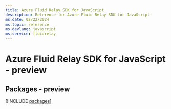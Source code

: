 ```yaml
---
title: Azure Fluid Relay SDK for JavaScript
description: Reference for Azure Fluid Relay SDK for JavaScript
ms.date: 02/22/2024
ms.topic: reference
ms.devlang: javascript
ms.service: fluidrelay
---
```

# Azure Fluid Relay SDK for JavaScript - preview
## Packages - preview
[!INCLUDE [packages](fluid-relay-index.md)]